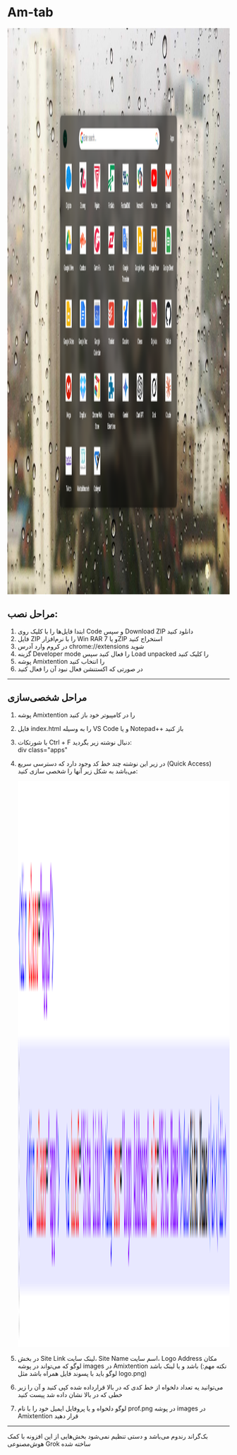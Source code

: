 # Am-tab
<img src="/pic.png" alt=" " width="720" height="1280">

## مراحل نصب:
1. ابتدا فایل‌ها را با کلیک روی Code و سپس Download ZIP دانلود کنید
2. فایل ZIP را با نرم‌افزار Win RAR و یا 7ZIP استخراج کنید
3. در کروم وارد آدرس chrome://extensions شوید
4. گزینه Developer mode را فعال کنید سپس Load unpacked را کلیک کنید
5. پوشه Amixtention را انتخاب کنید
6. در صورتی که اکستنشن فعال نبود آن را فعال کنید
---
## مراحل شخصی‌سازی
1. پوشه Amixtention را در کامپیوتر خود باز کنید
2. فایل index.html را به وسیله VS Code و یا Notepad++ باز کنید
3. با شورتکات Ctrl + F دنبال نوشته زیر بگردید:          
   div class="apps"
4. در زیر این نوشته چند خط کد وجود دارد که دسترسی سریع (Quick Access) می‌باشد به شکل زیر آنها را شخصی سازی کنید:

   <img src="/ex.PNG" alt=" " width="720" height="1280">
5. در بخش Site Link لینک سایت، Site Name اسم سایت، Logo Address مکان لوگو که می‌تواند در پوشه images در Amixtention باشد و یا لینک باشد (نکته مهم: لوگو باید با پسوند فایل همراه باشد مثل logo.png)
6. می‌توانید یه تعداد دلخواه از خط کدی که در بالا قرارداده شده کپی کنید و آن را زیر خطی که در بالا نشان داده شد پیست کنید
7. لوگو دلخواه و یا پروفایل ایمیل خود را با نام prof.png در پوشه images در Amixtention قرار دهید

---
بک‌گراند رندوم می‌باشد و دستی تنظیم نمی‌شود
بخش‌هایی از این افزونه با کمک هوش‌مصنوعی Grok ساخته شده
